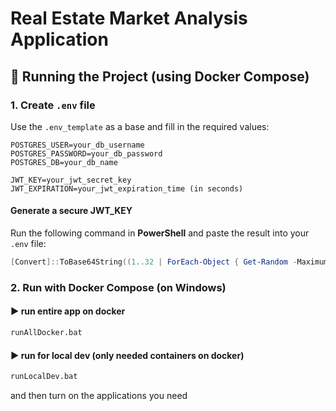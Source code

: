 # Real Estate Market Analysis Application

## 🚀 Running the Project (using Docker Compose)

### 1. Create `.env` file
Use the `.env_template` as a base and fill in the required values:

```env
POSTGRES_USER=your_db_username
POSTGRES_PASSWORD=your_db_password
POSTGRES_DB=your_db_name

JWT_KEY=your_jwt_secret_key
JWT_EXPIRATION=your_jwt_expiration_time (in seconds)
```

#### Generate a secure JWT_KEY
Run the following command in **PowerShell** and paste the result into your `.env` file:

```powershell
[Convert]::ToBase64String((1..32 | ForEach-Object { Get-Random -Maximum 256 }) -as [byte[]])
```

### 2. Run with Docker Compose (on Windows)

#### ▶️ run entire app on docker
```bash
runAllDocker.bat
```

#### ▶️ run for local dev (only needed containers on docker)
```bash
runLocalDev.bat
```
and then turn on the applications you need